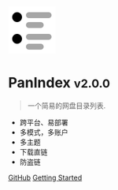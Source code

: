 ![logo](_media/index.png)

# PanIndex <small>v2.0.0</small>

> 一个简易的网盘目录列表.
>
- 跨平台、易部署
- 多模式，多账户
- 多主题
- 下载直链
- 防盗链


[GitHub](https://github.com/libsgh/PanIndex/)
[Getting Started](quickstart.md)

